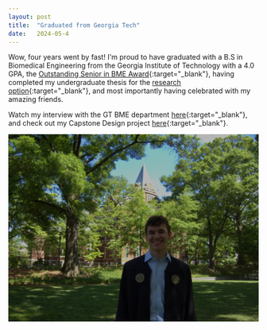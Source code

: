 ```yaml
---
layout: post
title:  "Graduated from Georgia Tech"
date:   2024-05-4
---
```

Wow, four years went by fast! I'm proud to have graduated with a B.S in Biomedical Engineering from the Georgia Institute of Technology with a 4.0 GPA, the [Outstanding Senior in BME Award](https://bme.gatech.edu/bme/news/coulter-bme-announces-spring-2024-department-award-student-winners){:target="_blank"}, having completed my undergraduate thesis for the [research option](https://urop.gatech.edu/researcher-profiles/jorik-stoop){:target="_blank"}, and most importantly having celebrated with my amazing friends.

Watch my interview with the GT BME department [here](https://www.instagram.com/coulterbme/reel/C6Pe4SCPyof/?img_index=1){:target="_blank"}, and check out my Capstone Design project [here](https://designgarden.bme.gatech.edu/s24-vitalvad/){:target="_blank"}.

<img src="/assets/img/grad.jpg" alt="Graduation Foto">